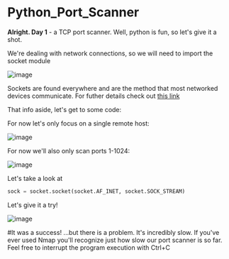 # Python_Port_Scanner

**Alright. Day 1** - a TCP port scanner. Well, python is fun, so let's give it a shot. 

We're dealing with network connections, so we will need to import the socket module

![image](https://user-images.githubusercontent.com/86580417/144463675-011563b7-1c85-409d-90af-f318d3e07f7d.png)

Sockets are found everywhere and are the method that most networked devices communicate. For futher details check out [this link](https://docs.python.org/3/library/socket.html)

That info aside, let's get to some code:

For now let's only focus on a single remote host:

![image](https://user-images.githubusercontent.com/86580417/144465337-37903bbc-68a4-4a89-b643-a2e3e10f1d2e.png)

For now we'll also only scan ports 1-1024:

![image](https://user-images.githubusercontent.com/86580417/144512041-348ebc97-4ea8-47d1-8647-7e96ef205432.png)

Let's take a look at
```Python
sock = socket.socket(socket.AF_INET, socket.SOCK_STREAM)
```

Let's give it a try!

![image](https://user-images.githubusercontent.com/86580417/144513254-e4ce6e71-6535-4c8e-9477-b5fd05175593.png)

#It was a success! ...but there is a problem. It's incredibly slow. If you've ever used Nmap you'll recognize just how slow our port scanner is so far. Feel free to interrupt the program execution with Ctrl+C 
